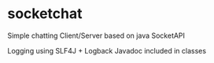 # socketchat
Simple chatting Client/Server based on java SocketAPI

Logging using SLF4J + Logback
Javadoc included in classes

